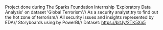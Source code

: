 Project done during The Sparks Foundation Internship 
'Exploratory Data Analysis' on dataset 'Global Terrorism'// As a security analyst,try to find out the hot zone of terrorism// All security issues and insights represented by EDA// Storyboards using by PowerBI// Dataset: https://bit.ly/2TK5Xn5
